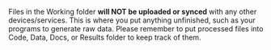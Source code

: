 Files in the Working folder **will NOT be uploaded or synced** with any other devices/services. This is where you put anything unfinished, such as your programs to generate raw data. Please remember to put processed files into Code, Data, Docs, or Results folder to keep track of them.
